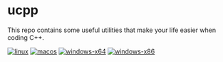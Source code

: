 # ucpp

This repo contains some useful utilities that make your life easier when coding C++.

[![linux](https://github.com/xiaozhuai/ucpp/actions/workflows/linux.yml/badge.svg)](https://github.com/xiaozhuai/ucpp/actions/workflows/linux.yml)
[![macos](https://github.com/xiaozhuai/ucpp/actions/workflows/macos.yml/badge.svg)](https://github.com/xiaozhuai/ucpp/actions/workflows/macos.yml)
[![windows-x64](https://github.com/xiaozhuai/ucpp/actions/workflows/windows-x64.yml/badge.svg)](https://github.com/xiaozhuai/ucpp/actions/workflows/windows-x64.yml)
[![windows-x86](https://github.com/xiaozhuai/ucpp/actions/workflows/windows-x86.yml/badge.svg)](https://github.com/xiaozhuai/ucpp/actions/workflows/windows-x86.yml)
